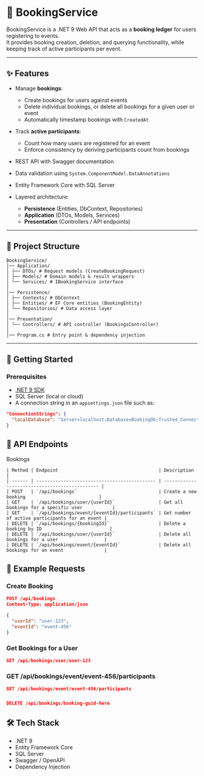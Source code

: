 # 📅 BookingService

BookingService is a .NET 9 Web API that acts as a **booking ledger** for users registering to events.  
It provides booking creation, deletion, and querying functionality, while keeping track of active participants per event.

---

## ✨ Features

- Manage **bookings**:
  - Create bookings for users against events
  - Delete individual bookings, or delete all bookings for a given user or event
  - Automatically timestamp bookings with `CreatedAt`

- Track **active participants**:
  - Count how many users are registered for an event
  - Enforce consistency by deriving participants count from bookings

- REST API with Swagger documentation
- Data validation using `System.ComponentModel.DataAnnotations`
- Entity Framework Core with SQL Server
- Layered architecture:
  - **Persistence** (Entities, DbContext, Repositories)
  - **Application** (DTOs, Models, Services)
  - **Presentation** (Controllers / API endpoints)

---

## 📂 Project Structure
```
BookingService/
│── Application/
│ ├── DTOs/ # Request models (CreateBookingRequest)
│ ├── Models/ # Domain models & result wrappers
│ └── Services/ # IBookingService interface
│
│── Persistence/
│ ├── Contexts/ # DbContext
│ ├── Entities/ # EF Core entities (BookingEntity)
│ └── Repositories/ # Data access layer
│
│── Presentation/
│ └── Controllers/ # API controller (BookingsController)
│
│── Program.cs # Entry point & dependency injection
``` 

---

## 🚀 Getting Started

### Prerequisites
- [.NET 9 SDK](https://dotnet.microsoft.com/en-us/download/dotnet/9.0)
- SQL Server (local or cloud)
- A connection string in an `appsettings.json` file such as:
```json
"ConnectionStrings": {
  "localDatabase": "Server=localhost;Database=BookingDb;Trusted_Connection=True;TrustServerCertificate=True;"
}
```

## 📌 API Endpoints

Bookings
```
| Method | Endpoint                                     | Description                                    |
| ------ | -------------------------------------------- | ---------------------------------------------- |
| POST   | `/api/bookings`                              | Create a new booking                           |
| GET    | `/api/bookings/user/{userId}`                | Get all bookings for a specific user           |
| GET    | `/api/bookings/event/{eventId}/participants` | Get number of active participants for an event |
| DELETE | `/api/bookings/{bookingId}`                  | Delete a booking by ID                         |
| DELETE | `/api/bookings/user/{userId}`                | Delete all bookings for a user                 |
| DELETE | `/api/bookings/event/{eventId}`              | Delete all bookings for an event               |
```

## 🧪 Example Requests

### Create Booking
```json
POST /api/bookings
Content-Type: application/json

{
  "userId": "user-123",
  "eventId": "event-456"
}
```

### Get Bookings for a User
```json
GET /api/bookings/user/user-123
```

### GET /api/bookings/event/event-456/participants
```json
GET /api/bookings/event/event-456/participants
```

###
```json
DELETE /api/bookings/booking-guid-here
```

## 🛠️ Tech Stack
- .NET 9
- Entity Framework Core
- SQL Server
- Swagger / OpenAPI
- Dependency Injection



